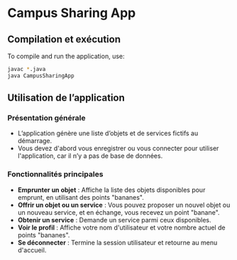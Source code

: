 # Campus Sharing App

## Compilation et exécution

To compile and run the application, use:

```bash
javac *.java
java CampusSharingApp

```

## Utilisation de l’application

### Présentation générale
- L’application génère une liste d’objets et de services fictifs au démarrage.
- Vous devez d'abord vous enregistrer ou vous connecter pour utiliser l'application, car il n’y a pas de base de données.

### Fonctionnalités principales
- **Emprunter un objet** : Affiche la liste des objets disponibles pour emprunt, en utilisant des points "bananes".
- **Offrir un objet ou un service** : Vous pouvez proposer un nouvel objet ou un nouveau service, et en échange, vous recevez un point "banane".
- **Obtenir un service** : Demande un service parmi ceux disponibles.
- **Voir le profil** : Affiche votre nom d'utilisateur et votre nombre actuel de points "bananes".
- **Se déconnecter** : Termine la session utilisateur et retourne au menu d'accueil.

